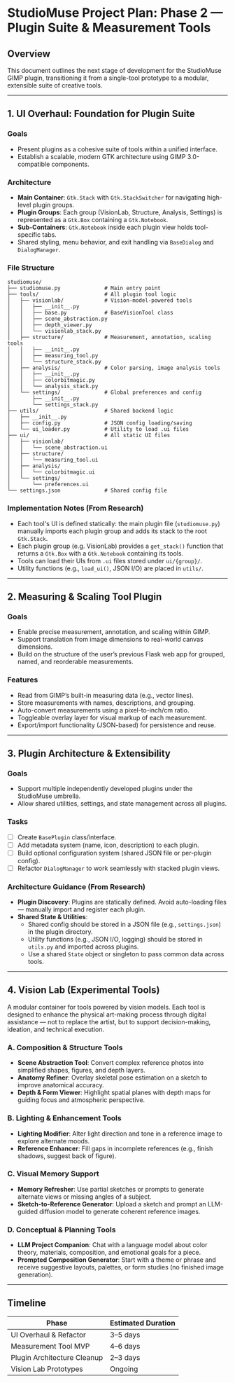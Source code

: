 # StudioMuse Project Plan: Phase 2 — Plugin Suite & Measurement Tools

## Overview
This document outlines the next stage of development for the StudioMuse GIMP plugin, transitioning it from a single-tool prototype to a modular, extensible suite of creative tools.

---

## 1. UI Overhaul: Foundation for Plugin Suite

### Goals
- Present plugins as a cohesive suite of tools within a unified interface.
- Establish a scalable, modern GTK architecture using GIMP 3.0-compatible components.

### Architecture
- **Main Container**: `Gtk.Stack` with `Gtk.StackSwitcher` for navigating high-level plugin groups.
- **Plugin Groups**: Each group (VisionLab, Structure, Analysis, Settings) is represented as a `Gtk.Box` containing a `Gtk.Notebook`.
- **Sub-Containers**: `Gtk.Notebook` inside each plugin view holds tool-specific tabs.
- Shared styling, menu behavior, and exit handling via `BaseDialog` and `DialogManager`.

### File Structure
```
studiomuse/
├── studiomuse.py              # Main entry point
├── tools/                     # All plugin tool logic
│   ├── visionlab/             # Vision-model-powered tools
│   │   ├── __init__.py
│   │   ├── base.py            # BaseVisionTool class
│   │   ├── scene_abstraction.py
│   │   ├── depth_viewer.py
│   │   └── visionlab_stack.py
│   ├── structure/             # Measurement, annotation, scaling tools
│   │   ├── __init__.py
│   │   ├── measuring_tool.py
│   │   └── structure_stack.py
│   ├── analysis/              # Color parsing, image analysis tools
│   │   ├── __init__.py
│   │   ├── colorbitmagic.py
│   │   └── analysis_stack.py
│   └── settings/              # Global preferences and config
│       ├── __init__.py
│       └── settings_stack.py
├── utils/                     # Shared backend logic
│   ├── __init__.py
│   ├── config.py              # JSON config loading/saving
│   └── ui_loader.py           # Utility to load .ui files
├── ui/                        # All static UI files
│   ├── visionlab/
│   │   └── scene_abstraction.ui
│   ├── structure/
│   │   └── measuring_tool.ui
│   ├── analysis/
│   │   └── colorbitmagic.ui
│   └── settings/
│       └── preferences.ui
└── settings.json              # Shared config file
```

### Implementation Notes (From Research)
- Each tool's UI is defined statically: the main plugin file (`studiomuse.py`) manually imports each plugin group and adds its stack to the root `Gtk.Stack`.
- Each plugin group (e.g. VisionLab) provides a `get_stack()` function that returns a `Gtk.Box` with a `Gtk.Notebook` containing its tools.
- Tools can load their UIs from `.ui` files stored under `ui/{group}/`.
- Utility functions (e.g., `load_ui()`, JSON I/O) are placed in `utils/`.

---

## 2. Measuring & Scaling Tool Plugin

### Goals
- Enable precise measurement, annotation, and scaling within GIMP.
- Support translation from image dimensions to real-world canvas dimensions.
- Build on the structure of the user’s previous Flask web app for grouped, named, and reorderable measurements.

### Features
- Read from GIMP’s built-in measuring data (e.g., vector lines).
- Store measurements with names, descriptions, and grouping.
- Auto-convert measurements using a pixel-to-inch/cm ratio.
- Toggleable overlay layer for visual markup of each measurement.
- Export/import functionality (JSON-based) for persistence and reuse.

---

## 3. Plugin Architecture & Extensibility

### Goals
- Support multiple independently developed plugins under the StudioMuse umbrella.
- Allow shared utilities, settings, and state management across all plugins.

### Tasks
- [ ] Create `BasePlugin` class/interface.
- [ ] Add metadata system (name, icon, description) to each plugin.
- [ ] Build optional configuration system (shared JSON file or per-plugin config).
- [ ] Refactor `DialogManager` to work seamlessly with stacked plugin views.

### Architecture Guidance (From Research)
- **Plugin Discovery**: Plugins are statically defined. Avoid auto-loading files — manually import and register each plugin.
- **Shared State & Utilities**:
  - Shared config should be stored in a JSON file (e.g., `settings.json`) in the plugin directory.
  - Utility functions (e.g., JSON I/O, logging) should be stored in `utils.py` and imported across plugins.
  - Use a shared `State` object or singleton to pass common data across tools.

---

## 4. Vision Lab (Experimental Tools)

A modular container for tools powered by vision models. Each tool is designed to enhance the physical art-making process through digital assistance — not to replace the artist, but to support decision-making, ideation, and technical execution.

### A. Composition & Structure Tools
- **Scene Abstraction Tool**: Convert complex reference photos into simplified shapes, figures, and depth layers.
- **Anatomy Refiner**: Overlay skeletal pose estimation on a sketch to improve anatomical accuracy.
- **Depth & Form Viewer**: Highlight spatial planes with depth maps for guiding focus and atmospheric perspective.

### B. Lighting & Enhancement Tools
- **Lighting Modifier**: Alter light direction and tone in a reference image to explore alternate moods.
- **Reference Enhancer**: Fill gaps in incomplete references (e.g., finish shadows, suggest back of figure).

### C. Visual Memory Support
- **Memory Refresher**: Use partial sketches or prompts to generate alternate views or missing angles of a subject.
- **Sketch-to-Reference Generator**: Upload a sketch and prompt an LLM-guided diffusion model to generate coherent reference images.

### D. Conceptual & Planning Tools
- **LLM Project Companion**: Chat with a language model about color theory, materials, composition, and emotional goals for a piece.
- **Prompted Composition Generator**: Start with a theme or phrase and receive suggestive layouts, palettes, or form studies (no finished image generation).

---

## Timeline

| Phase                        | Estimated Duration |
|-----------------------------|--------------------|
| UI Overhaul & Refactor      | 3–5 days           |
| Measurement Tool MVP        | 4–6 days           |
| Plugin Architecture Cleanup | 2–3 days           |
| Vision Lab Prototypes       | Ongoing            |

